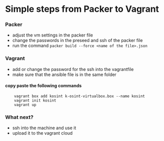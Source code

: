 # Simple steps from Packer to Vagrant

### Packer
- adjust the vm settings in the packer file
- change the passwords in the preseed and ssh of the packer file
- run the command ```packer build --force <name of the file>.json```
### Vagrant
- add or change the password for the ssh into the vagrantfile
- make sure that the ansible file is in the same folder
#### copy paste the following commands
```
    vagrant box add kosint k-osint-virtualbox.box --name kosint
    vagrant init kosint
    vagrant up
```

### What next?
- ssh into the machine and use it
- upload it to the vagrant cloud
